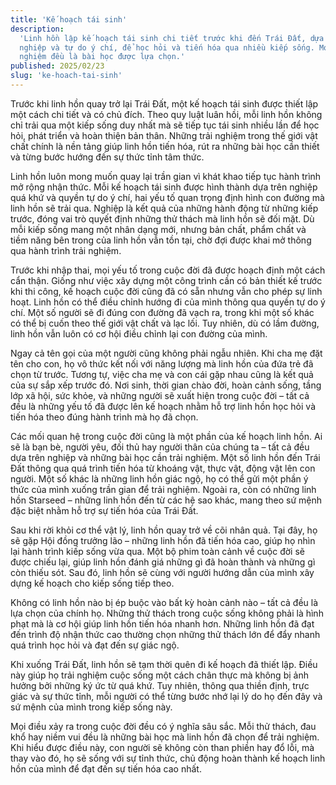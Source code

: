 ```yaml
---
title: 'Kế hoạch tái sinh'
description:
  'Linh hồn lập kế hoạch tái sinh chi tiết trước khi đến Trái Đất, dựa trên
  nghiệp và tự do ý chí, để học hỏi và tiến hóa qua nhiều kiếp sống. Mọi trải
  nghiệm đều là bài học được lựa chọn.'
published: 2025/02/23
slug: 'ke-hoach-tai-sinh'
---
```


Trước khi linh hồn quay trở lại Trái Đất, một kế hoạch tái sinh được thiết lập
một cách chi tiết và có chủ đích. Theo quy luật luân hồi, mỗi linh hồn không chỉ
trải qua một kiếp sống duy nhất mà sẽ tiếp tục tái sinh nhiều lần để học hỏi,
phát triển và hoàn thiện bản thân. Những trải nghiệm trong thế giới vật chất
chính là nền tảng giúp linh hồn tiến hóa, rút ra những bài học cần thiết và từng
bước hướng đến sự thức tỉnh tâm thức.

Linh hồn luôn mong muốn quay lại trần gian vì khát khao tiếp tục hành trình mở
rộng nhận thức. Mỗi kế hoạch tái sinh được hình thành dựa trên nghiệp quá khứ và
quyền tự do ý chí, hai yếu tố quan trọng định hình con đường mà linh hồn sẽ trải
qua. Nghiệp là kết quả của những hành động từ những kiếp trước, đóng vai trò
quyết định những thử thách mà linh hồn sẽ đối mặt. Dù mỗi kiếp sống mang một
nhân dạng mới, nhưng bản chất, phẩm chất và tiềm năng bên trong của linh hồn vẫn
tồn tại, chờ đợi được khai mở thông qua hành trình trải nghiệm.

Trước khi nhập thai, mọi yếu tố trong cuộc đời đã được hoạch định một cách cẩn
thận. Giống như việc xây dựng một công trình cần có bản thiết kế trước khi thi
công, kế hoạch cuộc đời cũng đã có sẵn nhưng vẫn cho phép sự linh hoạt. Linh hồn
có thể điều chỉnh hướng đi của mình thông qua quyền tự do ý chí. Một số người sẽ
đi đúng con đường đã vạch ra, trong khi một số khác có thể bị cuốn theo thế giới
vật chất và lạc lối. Tuy nhiên, dù có lầm đường, linh hồn vẫn luôn có cơ hội
điều chỉnh lại con đường của mình.

Ngay cả tên gọi của một người cũng không phải ngẫu nhiên. Khi cha mẹ đặt tên cho
con, họ vô thức kết nối với năng lượng mà linh hồn của đứa trẻ đã chọn từ trước.
Tương tự, việc cha mẹ và con cái gặp nhau cũng là kết quả của sự sắp xếp trước
đó. Nơi sinh, thời gian chào đời, hoàn cảnh sống, tầng lớp xã hội, sức khỏe, và
những người sẽ xuất hiện trong cuộc đời – tất cả đều là những yếu tố đã được lên
kế hoạch nhằm hỗ trợ linh hồn học hỏi và tiến hóa theo đúng hành trình mà họ đã
chọn.

Các mối quan hệ trong cuộc đời cũng là một phần của kế hoạch linh hồn. Ai sẽ là
bạn bè, người yêu, đối thủ hay người thân của chúng ta – tất cả đều dựa trên
nghiệp và những bài học cần trải nghiệm. Một số linh hồn đến Trái Đất thông qua
quá trình tiến hóa từ khoáng vật, thực vật, động vật lên con người. Một số khác
là những linh hồn giác ngộ, họ có thể gửi một phần ý thức của mình xuống trần
gian để trải nghiệm. Ngoài ra, còn có những linh hồn Starseed – những linh hồn
đến từ các hệ sao khác, mang theo sứ mệnh đặc biệt nhằm hỗ trợ sự tiến hóa của
Trái Đất.

Sau khi rời khỏi cơ thể vật lý, linh hồn quay trở về cõi nhân quả. Tại đây, họ
sẽ gặp Hội đồng trưởng lão – những linh hồn đã tiến hóa cao, giúp họ nhìn lại
hành trình kiếp sống vừa qua. Một bộ phim toàn cảnh về cuộc đời sẽ được chiếu
lại, giúp linh hồn đánh giá những gì đã hoàn thành và những gì còn thiếu sót.
Sau đó, linh hồn sẽ cùng với người hướng dẫn của mình xây dựng kế hoạch cho kiếp
sống tiếp theo.

Không có linh hồn nào bị ép buộc vào bất kỳ hoàn cảnh nào – tất cả đều là lựa
chọn của chính họ. Những thử thách trong cuộc sống không phải là hình phạt mà là
cơ hội giúp linh hồn tiến hóa nhanh hơn. Những linh hồn đã đạt đến trình độ nhận
thức cao thường chọn những thử thách lớn để đẩy nhanh quá trình học hỏi và đạt
đến sự giác ngộ.

Khi xuống Trái Đất, linh hồn sẽ tạm thời quên đi kế hoạch đã thiết lập. Điều này
giúp họ trải nghiệm cuộc sống một cách chân thực mà không bị ảnh hưởng bởi những
ký ức từ quá khứ. Tuy nhiên, thông qua thiền định, trực giác và sự thức tỉnh,
mỗi người có thể từng bước nhớ lại lý do họ đến đây và sứ mệnh của mình trong
kiếp sống này.

Mọi điều xảy ra trong cuộc đời đều có ý nghĩa sâu sắc. Mỗi thử thách, đau khổ
hay niềm vui đều là những bài học mà linh hồn đã chọn để trải nghiệm. Khi hiểu
được điều này, con người sẽ không còn than phiền hay đổ lỗi, mà thay vào đó, họ
sẽ sống với sự tỉnh thức, chủ động hoàn thành kế hoạch linh hồn của mình để đạt
đến sự tiến hóa cao nhất.
